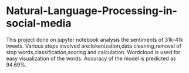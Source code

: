 # Natural-Language-Processing-in-social-media
This project done on jupyter notebook analysis the sentiments of 31k-41k tweets. Various steps involved are:tokenization,data cleaning,removal of stop words,classification,scoring and calculation. Wordcloud is used for easy visualization of the words. Accuracy of the model is predicted as 94.69%.
